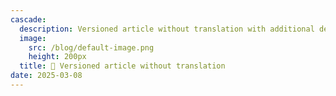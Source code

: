 ```yaml
---
cascade:
  description: Versioned article without translation with additional description blah blah blah...
  image:
    src: /blog/default-image.png
    height: 200px
  title: 📝 Versioned article without translation
date: 2025-03-08
---
```

